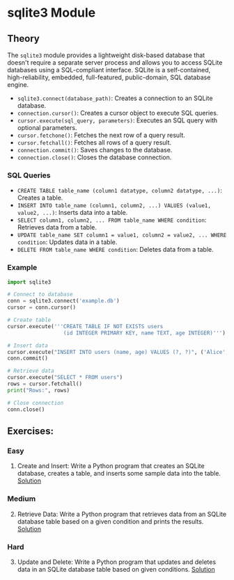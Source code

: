 # sqlite3 Module

## Theory

The `sqlite3` module provides a lightweight disk-based database that doesn't require a separate server process and allows you to access SQLite databases using a SQL-compliant interface. SQLite is a self-contained, high-reliability, embedded, full-featured, public-domain, SQL database engine.

- `sqlite3.connect(database_path)`: Creates a connection to an SQLite database.
- `connection.cursor()`: Creates a cursor object to execute SQL queries.
- `cursor.execute(sql_query, parameters)`: Executes an SQL query with optional parameters.
- `cursor.fetchone()`: Fetches the next row of a query result.
- `cursor.fetchall()`: Fetches all rows of a query result.
- `connection.commit()`: Saves changes to the database.
- `connection.close()`: Closes the database connection.

### SQL Queries

- `CREATE TABLE table_name (column1 datatype, column2 datatype, ...)`: Creates a table.
- `INSERT INTO table_name (column1, column2, ...) VALUES (value1, value2, ...)`: Inserts data into a table.
- `SELECT column1, column2, ... FROM table_name WHERE condition`: Retrieves data from a table.
- `UPDATE table_name SET column1 = value1, column2 = value2, ... WHERE condition`: Updates data in a table.
- `DELETE FROM table_name WHERE condition`: Deletes data from a table.

### Example

```python
import sqlite3

# Connect to database
conn = sqlite3.connect('example.db')
cursor = conn.cursor()

# Create table
cursor.execute('''CREATE TABLE IF NOT EXISTS users
                  (id INTEGER PRIMARY KEY, name TEXT, age INTEGER)''')

# Insert data
cursor.execute("INSERT INTO users (name, age) VALUES (?, ?)", ('Alice', 30))
conn.commit()

# Retrieve data
cursor.execute("SELECT * FROM users")
rows = cursor.fetchall()
print("Rows:", rows)

# Close connection
conn.close()
```

## Exercises:

### Easy

1. Create and Insert: Write a Python program that creates an SQLite database, creates a table, and inserts some sample data into the table. [Solution](./Exercises/01.py)

### Medium

2. Retrieve Data: Write a Python program that retrieves data from an SQLite database table based on a given condition and prints the results. [Solution](./Exercises/02.py)

### Hard

3. Update and Delete: Write a Python program that updates and deletes data in an SQLite database table based on given conditions. [Solution](./Exercises/03.py)
